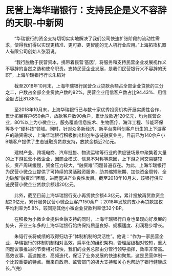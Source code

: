# 民营上海华瑞银行：支持民企是义不容辞的天职-中新网

　　“华瑞银行的资金支持切切实实地解决了我们公司快速扩张阶段的流动性需求，使得我们得以实现更精准、更可靠、更智能的无人机行业应用。”上海拓攻机器人有限公司创始人张羽说。

　　“我行脱胎于民营资本，携带着民营‘基因’，将服务和支持民营企业发展视作义不容辞的当然之选和使命职责。支持民营企业发展，是我们民营银行义不容辞的天职”，上海华瑞银行行长朱韬对

　　截至2018年10月末，上海华瑞银行民营企业贷款余额占全部企业贷款的三分之二，户数占全部企业贷款户数的92%。民营企业用信客户数占比94.43%、用信金额占比81.88%。

　　至2018年10月末，上海华瑞银行已与数十家优秀投资机构开展实质性合作，累计拓展客户650余户，放款客户数90余户，累计放款近120亿元，均为民营企业，80%以上为小微企业。服务覆盖信息技术、生物医疗、海洋工程、节能环保等多个“硬科技”领域。同时，针对众多新经济、新平台类科创客户衍生的上下游客户的融资需求，上海华瑞银行积极推出科创生态链融资业务，目前已为140余户小B端客户提供了生态链融资贷款支持，放款金额近2亿元。

　　建材产业、跨境电商、汽车批售、物流运输等行业的供应链场景中聚集着大量的上下游民营小微企业，因商业模式、信息不对称等原因，上下游之间交易链较长，资产周转缓慢，资金压力较大，“融资难”问题普遍存在。为此，上海华瑞银行为民营小微企业提供了可持续的灵活融资服务，助其缩短账期、加快资金周转，全力破解“融资难”困局，进而促进产业良性发展。截至2018年10月末，该银行供应链民营小微企业贷款余额超20亿元。

　　此外，截至目前上海华瑞银行支小再贷款余额4.3亿元，累计投放再贷款资金超20亿元，累计服务民营小微企业客户150余户；2018年发放的支小再贷款加权平均利率为5.8%，较同期其他小微企业贷款利率低32个BP。

　　在积极为小微企业提供金融支持的同时，上海华瑞银行自身也呈现向好发展的势头，开业三年多的上海华瑞银行始终保持质量良好、规模适度、利润稳步增长。

　　朱韬行长将成绩的取得归功于“体制机制的灵活性”。他说：“作为一家民营企业，华瑞银行的体制机制相对高效，扁平化的组织架构，管理层级相对较短，重大问题议事推进的节奏相对较快，我们的业务总部由分管行领导指挥，效率非常高。高效议事、高速推进、高频迭代，保证了业务发展的快速和聚焦，这是民营体制一个比较重要的特点。而来自政府、监管部门的极大支持和关心也帮助了银行健康成长。”(完)
